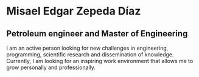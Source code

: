 # Misael Edgar Zepeda Díaz
## Petroleum engineer and Master of Engineering
I am an active person looking for new challenges in engineering, programming, scientific research and dissemination of knowledge. Currently, I am looking for an inspiring work environment that allows me to grow personally and professionally.

<!--
**misael-tup/misael-tup** is a ✨ _special_ ✨ repository because its `README.md` (this file) appears on your GitHub profile.

Here are some ideas to get you started:

- 🔭 I’m currently working on ...
- 🌱 I’m currently learning ...
- 👯 I’m looking to collaborate on ...
- 🤔 I’m looking for help with ...
- 💬 Ask me about ...
- 📫 How to reach me: ...
- 😄 Pronouns: ...
- ⚡ Fun fact: ...
-->
